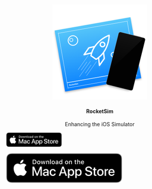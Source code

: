 <p align="center">
    <img width="256px" src="Assets/app_icon.png">
    <h4 align="center">
        RocketSim
    </h4>
    <p align="center">
        Enhancing the iOS Simulator
    </p>
<img width="150" src="Assets/download_mac_app_store.svg"/>
</p>

[![Mac App Store](Assets/download_mac_app_store.svg)](https://apps.apple.com/nl/app/rocketsim-launch-deeplinks/id1504940162?l=en&mt=12)
